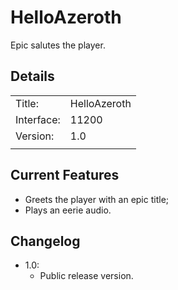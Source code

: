 # HelloAzeroth

Epic salutes the player.

## Details

|            |              |
| ---------- | ------------ |
| Title:     | HelloAzeroth |
| Interface: | 11200        |
| Version:   | 1.0          |
|            |              |

## Current Features

- Greets the player with an epic title;
- Plays an eerie audio.

## Changelog

- 1.0:
  - Public release version.
